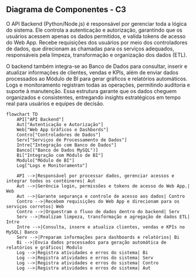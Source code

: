 ## Diagrama de Componentes - C3

O API Backend (Python/Node.js) é responsável por gerenciar toda a lógica do sistema. Ele controla a autenticação e autorização, garantindo que os usuários acessem apenas os dados permitidos, e valida tokens de acesso do Web App. Recebe requisições dos usuários por meio dos controladores de dados, que direcionam as chamadas para os serviços adequados, responsáveis pela limpeza, transformação e organização dos dados (ETL). 

O backend também integra-se ao Banco de Dados para consultar, inserir e atualizar informações de clientes, vendas e KPIs, além de enviar dados processados ao Módulo de BI para gerar gráficos e relatórios automáticos. Logs e monitoramento registram todas as operações, permitindo auditoria e suporte à manutenção. Essa estrutura garante que os dados cheguem organizados e consistentes, entregando insights estratégicos em tempo real para usuários e equipes de decisão.

```mermaid
flowchart TD
    API["API Backend"]
    Aut["Autenticação e Autorização"]
    Web["Web App Gráficos e Dashbords"]
    Contro["Controladores de Dados"]
    Serv["Serviços de Processamento de Dados"]
    Intre["Integração com Banco de Dados"]
    Banco[("Banco de Dados MySQL")]
    Bi["Integração com Módulo de BI"]
    Modulo["Módulo de BI"]
    Log["Logs e Monitoramento"]

    API -->|Responsável por processar dados, gerenciar acessos e integrar todos os contêineres| Aut
    Aut -->|Gerência login, permissões e tokens de acesso do Web App.| Web
    Aut -->|Garante segurança e controle de acesso aos dados| Contro
    Contro -->|Recebem requisições do Web App e direcionam para os serviços corretos| Web
    Contro -->|Orquestram o fluxo de dados dentro do backend| Serv
    Serv -->|Realizam limpeza, transformação e agregação de dados ETL| Intre
    Intre -->|Consulta, insere e atualiza clientes, vendas e KPIs no MySQL| Banco
    Serv -->|Preparam informações para dashboards e relatórios| Bi
    Bi -->|Envia dados processados para geração automática de relatórios e gráficos| Modulo
    Log -->|Registra atividades e erros do sistema| Bi
    Log -->|Registra atividades e erros do sistema| Serv
    Log -->|Registra atividades e erros do sistema| Contro
    Log -->|Registra atividades e erros do sistema| Aut


